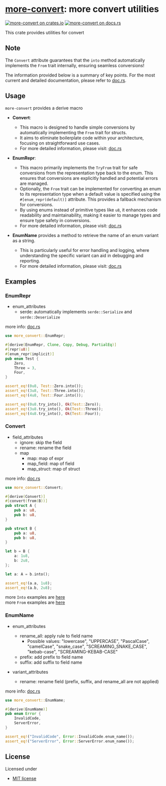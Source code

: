 # [more-convert][docsrs]: more convert utilities

[![more-convert on crates.io][cratesio-image]][cratesio]
[![more-convert on docs.rs][docsrs-image]][docsrs]

[cratesio-image]: https://img.shields.io/crates/v/more-convert.svg
[cratesio]: https://crates.io/crates/more-convert
[docsrs-image]: https://docs.rs/more-convert/badge.svg
[docsrs]: https://docs.rs/more-convert

This crate provides utilities for convert

## Note

The `Convert` attribute guarantees that the `into` method automatically implements the `From` trait internally, ensuring seamless conversions!

The information provided below is a summary of key points.
For the most current and detailed documentation, please refer to [doc.rs](https://docs.rs/more-convert/latest/more_convert).

## Usage

`more-convert` provides a derive macro

- **Convert**:
  - This macro is designed to handle simple conversions by automatically implementing
    the `From` trait for structs.
  - It aims to eliminate boilerplate code within your architecture, focusing on
    straightforward use cases.
  - For more detailed information, please visit: [doc.rs](https://docs.rs/more-convert/latest/more_convert/derive.Convert.html)

- **EnumRepr**:
  - This macro primarily implements the `TryFrom` trait for safe conversions from the
    representation type back to the enum. This ensures that conversions are explicitly
    handled and potential errors are managed.
  - Optionally, the `From` trait can be implemented for converting an enum to its
    representation type when a default value is specified using the `#[enum_repr(default)]`
    attribute. This provides a fallback mechanism for conversions.
  - By using enums instead of primitive types like `u8`, it enhances code readability and
    maintainability, making it easier to manage types and ensure type safety in conversions.
  - For more detailed information, please visit: [doc.rs](https://docs.rs/more-convert/latest/more_convert/derive.EnumRepr.html)

- **EnumName** provides a method to retrieve the name of an enum variant as a string.
  - This is particularly useful for error handling and logging, where understanding the
    specific variant can aid in debugging and reporting.
  - For more detailed information, please visit: [doc.rs](https://docs.rs/more-convert/latest/more_convert/derive.EnumName.html)

## Examples

### EnumRepr

- enum_attributes
  - serde: automatically implements `serde::Serialize` and `serde::Deserialize`

more info: [doc.rs](https://docs.rs/more-convert/latest/more_convert/derive.Convert.html)

```rust
use more_convert::EnumRepr;

#[derive(EnumRepr, Clone, Copy, Debug, PartialEq)]
#[repr(u8)]
#[enum_repr(implicit)]
pub enum Test {
    Zero,
    Three = 3,
    Four,
}

assert_eq!(0u8, Test::Zero.into());
assert_eq!(3u8, Test::Three.into());
assert_eq!(4u8, Test::Four.into());

assert_eq!(0u8.try_into(), Ok(Test::Zero));
assert_eq!(3u8.try_into(), Ok(Test::Three));
assert_eq!(4u8.try_into(), Ok(Test::Four));
```

### Convert

- field_attributes
  - ignore: skip the field
  - rename: rename the field
  - map
    - map: map of expr
    - map_field: map of field
    - map_struct: map of struct

more info: [doc.rs](https://docs.rs/more-convert/latest/more_convert/derive.EnumRepr.html)

```rust
use more_convert::Convert;

#[derive(Convert)]
#[convert(from(B))]
pub struct A {
    pub a: u8,
    pub b: u8,
}

pub struct B {
    pub a: u8,
    pub b: u8,
}

let b = B {
    a: 1u8,
    b: 2u8,
};

let a: A = b.into();

assert_eq!(a.a, 1u8);
assert_eq!(a.b, 2u8);
```

more `Into` examples are [here](./more-convert/tests/from/)  
more `From` examples are [here](./more-convert/tests/into/)

### EnumName

- enum_attributes

  - rename_all: apply rule to field name
    - Possible values: "lowercase", "UPPERCASE", "PascalCase", "camelCase", "snake_case", "SCREAMING_SNAKE_CASE", "kebab-case", "SCREAMING-KEBAB-CASE"
  - prefix: add prefix to field name
  - suffix: add suffix to field name

- variant_attributes
  - rename: rename field (prefix, suffix, and rename_all are not applied)

more info: [doc.rs](https://docs.rs/more-convert/latest/more_convert/derive.EnumName.html)

```rust
use more_convert::EnumName;

#[derive(EnumName)]
pub enum Error {
    InvalidCode,
    ServerError,
}

assert_eq!("InvalidCode", Error::InvalidCode.enum_name());
assert_eq!("ServerError", Error::ServerError.enum_name());
```

## License

Licensed under

- [MIT license](https://github.com/moriyoshi-kasuga/more-convert/blob/main/LICENSE)
